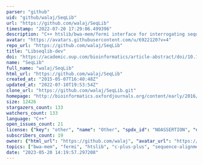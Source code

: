 ```yaml
---
parser: "github"
uid: "github/walaj/SeqLib"
url: "https://github.com/walaj/SeqLib"
timestamp: "2022-07-20 17:29:06.499396"
description: "C++ htslib/bwa-mem/fermi interface for interrogating sequence data"
avatar: "https://avatars.githubusercontent.com/u/6922120?v=4"
repo_url: "https://github.com/walaj/SeqLib"
title: "Libseqlib-dev"
doi: "https://academic.oup.com/bioinformatics/article-abstract/doi/10.1093/bioinformatics/btw741/2571356/SeqLib-a-C-API-for-rapid-BAM-manipulation-sequence"
name: "SeqLib"
full_name: "walaj/SeqLib"
html_url: "https://github.com/walaj/SeqLib"
created_at: "2015-05-07T16:40:48Z"
updated_at: "2022-07-10T19:53:54Z"
clone_url: "https://github.com/walaj/SeqLib.git"
homepage: "http://bioinformatics.oxfordjournals.org/content/early/2016/12/21/bioinformatics.btw741.full.pdf+html"
size: 12426
stargazers_count: 133
watchers_count: 133
language: "C++"
open_issues_count: 21
license: {"key": "other", "name": "Other", "spdx_id": "NOASSERTION", "url": null, "node_id": "MDc6TGljZW5zZTA="}
subscribers_count: 19
owner: {"html_url": "https://github.com/walaj", "avatar_url": "https://avatars.githubusercontent.com/u/6922120?v=4", "login": "walaj", "type": "User"}
topics: ["bwa-mem", "fermi", "htslib", "c-plus-plus", "sequence-alignments"]
date: "2023-05-20 14:19:57.297208"
---
```

